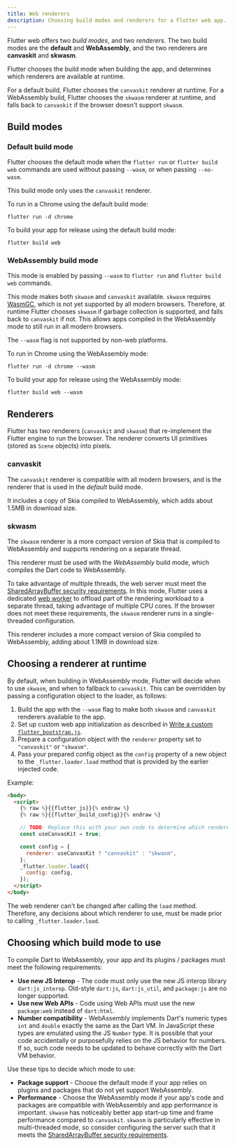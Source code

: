 ```yaml
---
title: Web renderers
description: Choosing build modes and renderers for a Flutter web app.
---
```


Flutter web offers two _build modes_, and two _renderers_.
The two build modes are the **default** and **WebAssembly**,
and the two renderers are **canvaskit** and **skwasm**.

Flutter chooses the build mode when building the app,
and determines which renderers are available at runtime.

For a default build,
Flutter chooses the `canvaskit` renderer at runtime.
For a WebAssembly build,
Flutter chooses the `skwasm` renderer at runtime,
and falls back to `canvaskit` if the browser doesn't support `skwasm`.

## Build modes

### Default build mode

Flutter chooses the default mode when the
`flutter run` or `flutter build web` commands are
used without passing `--wasm`, or when passing `--no-wasm`.

This build mode only uses the `canvaskit` renderer.

To run in a Chrome using the default build mode:

```console
flutter run -d chrome
```

To build your app for release using the default build mode:

```console
flutter build web
```

### WebAssembly build mode

This mode is enabled by passing `--wasm` to `flutter run` and
`flutter build web` commands.

This mode makes both `skwasm` and `canvaskit` available. `skwasm` requires
[WasmGC][], which is not yet supported by all modern browsers.
Therefore, at runtime Flutter chooses `skwasm` if garbage collection is
supported, and falls back to `canvaskit` if not. This allows apps compiled in the
WebAssembly mode to still run in all modern browsers.

The `--wasm` flag is not supported by non-web platforms.

To run in Chrome using the WebAssembly mode:

```console
flutter run -d chrome --wasm
```

To build your app for release using the WebAssembly mode:

```console
flutter build web --wasm
```

## Renderers

Flutter has two renderers (`canvaskit` and `skwasm`)
that re-implement the Flutter engine to run the browser. 
The renderer converts UI primitives (stored as `Scene` objects) into
pixels.

### canvaskit

The `canvaskit` renderer is compatible with all modern browsers, and is the 
renderer that is used in the _default_ build mode.

It includes a copy of Skia compiled to WebAssembly, which adds
about 1.5MB in download size.

### skwasm

The `skwasm` renderer is a more compact version of Skia
that is compiled to WebAssembly and supports rendering on a separate thread.

This renderer must be used with the _WebAssembly_ build mode,
which compiles the Dart code to WebAssembly.

To take advantage of multiple threads,
the web server must meet the [SharedArrayBuffer security requirements][].
In this mode,
Flutter uses a dedicated [web worker][] to offload part of the rendering
workload to a separate thread,
taking advantage of multiple CPU cores.
If the browser does not meet these requirements,
the `skwasm` renderer runs in a single-threaded configuration.

This renderer includes a more compact version of Skia compiled to WebAssembly,
adding about 1.1MB in download size.

## Choosing a renderer at runtime

By default, when building in WebAssembly mode, Flutter will decide when to
use `skwasm`, and when to fallback to `canvaskit`. This can be overridden by
passing a configuration object to the loader, as follows:

 1. Build the app with the `--wasm` flag to make both `skwasm` and `canvaskit`
    renderers available to the app.
 1. Set up custom web app initialization as described in
    [Write a custom `flutter_bootstrap.js`][custom-bootstrap].
 1. Prepare a configuration object with the `renderer` property set to
    `"canvaskit"` or `"skwasm"`.
 1. Pass your prepared config object as the `config` property of
    a new object to the `_flutter.loader.load` method that is
    provided by the earlier injected code.

Example:

```html highlightLines=9-14
<body>
  <script>
    {% raw %}{{flutter_js}}{% endraw %}
    {% raw %}{{flutter_build_config}}{% endraw %}

    // TODO: Replace this with your own code to determine which renderer to use.
    const useCanvasKit = true;

    const config = {
      renderer: useCanvasKit ? "canvaskit" : "skwasm",
    };
    _flutter.loader.load({
      config: config,
    });
  </script>
</body>
```

The web renderer can't be changed after calling the `load` method. Therefore,
any decisions about which renderer to use, must be made prior to calling
`_flutter.loader.load`.

[custom-bootstrap]: /platform-integration/web/initialization#custom-bootstrap-js
[customizing-web-init]: /platform-integration/web/initialization

## Choosing which build mode to use

To compile Dart to WebAssembly,
your app and its plugins / packages must meet the following requirements:

- **Use new JS Interop** - 
  The code must only use the new JS interop library `dart:js_interop`. Old-style
  `dart:js`, `dart:js_util`, and `package:js` are no longer supported.
- **Use new Web APIs** -
  Code using Web APIs must use the new `package:web` instead of `dart:html`.
- **Number compatibility** -
  WebAssembly implements Dart's numeric types `int` and `double` exactly the
  same as the Dart VM. In JavaScript these types are emulated using the JS
  `Number` type. It is possible that your code accidentally or purposefully
  relies on the JS behavior for numbers. If so, such code needs to be updated to
  behave correctly with the Dart VM behavior.

Use these tips to decide which mode to use:

* **Package support** - Choose the default mode if your app relies on plugins and packages that do
  not yet support WebAssembly.
* **Performance** -
  Choose the WebAssembly mode if your app's code and packages are compatible
  with WebAssembly and app performance is important. `skwasm` has noticeably
  better app start-up time and frame performance compared to `canvaskit`.
  `skwasm` is particularly effective in multi-threaded mode, so consider
  configuring the server such that it meets the
  [SharedArrayBuffer security requirements][].

[canvaskit]: https://skia.org/docs/user/modules/canvaskit/
[file an issue]: {{site.repo.flutter}}/issues/new?title=[web]:+%3Cdescribe+issue+here%3E&labels=%E2%98%B8+platform-web&body=Describe+your+issue+and+include+the+command+you%27re+running,+flutter_web%20version,+browser+version
[web worker]: https://developer.mozilla.org/en-US/docs/Web/API/Web_Workers_API
[WasmGC]: https://developer.chrome.com/blog/wasmgc
[SharedArrayBuffer security requirements]: https://developer.mozilla.org/en-US/docs/Web/JavaScript/Reference/Global_Objects/SharedArrayBuffer#security_requirements
